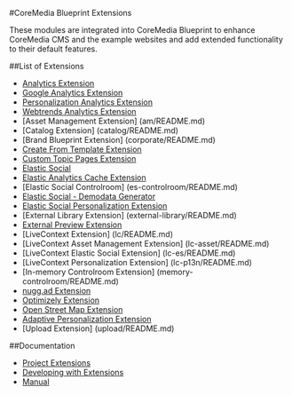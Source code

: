 #CoreMedia Blueprint Extensions

These modules are integrated into CoreMedia Blueprint to enhance CoreMedia CMS and the example websites and add extended functionality to their default features. 

##List of Extensions

- [Analytics Extension](alx/README.md)
- [Google Analytics Extension](alx-google/README.md)
- [Personalization Analytics Extension](alx-p13n/README.md)
- [Webtrends Analytics Extension](alx-webtrends/README.md)
- [Asset Management Extension] (am/README.md)
- [Catalog Extension] (catalog/README.md)
- [Brand Blueprint Extension] (corporate/README.md)
- [Create From Template Extension](create-from-template/README.md)
- [Custom Topic Pages Extension](custom-topic-pages/README.md)
- [Elastic Social](es/README.md)
- [Elastic Analytics Cache Extension](es-alx/README.md)
- [Elastic Social Controlroom] (es-controlroom/README.md)
- [Elastic Social - Demodata Generator](es-demodata/README.md)
- [Elastic Social Personalization Extension](es-p13n/README.md)
- [External Library Extension] (external-library/README.md)
- [External Preview Extension](external-preview/README.md)
- [LiveContext Extension] (lc/README.md)
- [LiveContext Asset Management Extension] (lc-asset/README.md)
- [LiveContext Elastic Social Extension] (lc-es/README.md)
- [LiveContext Personalization Extension] (lc-p13n/README.md)
- [In-memory Controlroom Extension] (memory-controlroom/README.md)
- [nugg.ad Extension](nuggad/README.md)
- [Optimizely Extension](optimizely/README.md)
- [Open Street Map Extension](osm/README.md)
- [Adaptive Personalization Extension](p13n/README.md)
- [Upload Extension] (upload/README.md)

##Documentation

- [Project Extensions](https://documentation.coremedia.com/cm8/current/manuals/coremedia-en/webhelp/content/projectExtensions2.html)
- [Developing with Extensions](https://documentation.coremedia.com/cm8/current/manuals/coremedia-en/webhelp/content/DevelopmentWithExtensions.html)
- [Manual](https://documentation.coremedia.com/cm8/current/manuals/coremedia-en/webhelp/content/BlueprintWebsite.html)

